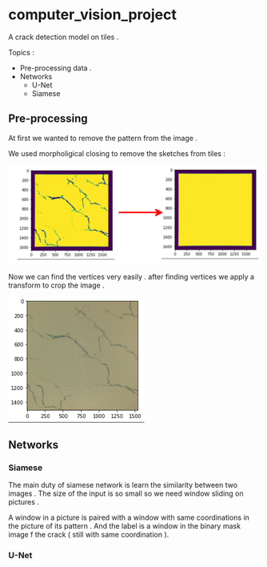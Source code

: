 # computer_vision_project

A crack detection model on tiles . 

Topics : 
* Pre-processing data . 
* Networks 
    * U-Net
    * Siamese

## Pre-processing

At first we wanted to remove the pattern from the image . 

We used morpholigical closing to remove the sketches from tiles : 

![closing](https://github.com/parsaeisa/computer_vision_project/blob/master/pictures/closing.png)

Now we can find the vertices very easily . after finding vertices we apply a transform to crop the image . 

![cropped image](https://github.com/parsaeisa/computer_vision_project/blob/master/pictures/cropped.png)


## Networks
### Siamese

The main duty of siamese network is learn the similarity between two images . The size of the input is so small so we need window sliding 
on pictures . 

A window in a picture is paired with a window with same coordinations in the picture of its pattern . 
And the label is a window in the binary mask image f the crack ( still with same coordination ).

### U-Net